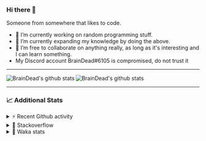 ### Hi there 👋

Someone from somewhere that likes to code.

- 🔭 I’m currently working on random programming stuff.
- 🌱 I’m currently expanding my knowledge by doing the above.
- 👯 I’m free to collaborate on anything really, as long as it's interesting and I can learn something.
- My Discord account BrainDead#6105 is compromised, do not trust it
<hr>


<img alt="BrainDead's github stats" align="left" src="https://github-readme-stats.vercel.app/api?username=albertopoljak&count_private=true&show_icons=true&theme=radical&hide_border=true"/>
<img alt="BrainDead's github stats" align="left" src="https://github-readme-stats.vercel.app/api/top-langs/?username=albertopoljak&layout=compact&theme=radical&hide_border=true&card_width=250"/>
<br clear="left"/>

<hr>

### 📈 Additional Stats

<details>
  <summary>⚡ Recent Github activity</summary>
  <br/>

  <!--START_SECTION:activity-->
1. 🗣 Commented on [#30](https://github.com/albertopoljak/Licensy/issues/30) in [albertopoljak/Licensy](https://github.com/albertopoljak/Licensy)
2. ❗️ Opened issue [#30](https://github.com/albertopoljak/Licensy/issues/30) in [albertopoljak/Licensy](https://github.com/albertopoljak/Licensy)
3. 🗣 Commented on [#25](https://github.com/albertopoljak/Licensy/issues/25) in [albertopoljak/Licensy](https://github.com/albertopoljak/Licensy)
4. ❗️ Closed issue [#27](https://github.com/albertopoljak/Licensy/issues/27) in [albertopoljak/Licensy](https://github.com/albertopoljak/Licensy)
5. 🎉 Merged PR [#24](https://github.com/albertopoljak/Licensy/pull/24) in [albertopoljak/Licensy](https://github.com/albertopoljak/Licensy)
  <!--END_SECTION:activity-->
</details>

<details>
  <summary>👀 Stackoverflow</summary>

  [![Omid Nikrah StackOverflow](https://github-readme-stackoverflow.vercel.app/?userID=11311072&theme=dark)](https://stackoverflow.com/users/11311072/braindead)

</details>

<details>
  <summary>🤖 Waka stats</summary>
  <br/>

  <!--START_SECTION:waka-->
![Profile Views](http://img.shields.io/badge/Profile%20Views-6-blue)

![Lines of code](https://img.shields.io/badge/From%20Hello%20World%20I%27ve%20Written-259264%20lines%20of%20code-blue)

**🐱 My Github Data** 

> 🏆 676 Contributions in the Year 2021
 > 
> 📦 148.8 kB Used in Github's Storage 
 > 
> 💼 Opted to Hire
 > 
> 📜 33 Public Repositories 
 > 
> 🔑 8 Private Repositories  
 > 
**I'm an Early 🐤** 

```text
🌞 Morning    135 commits    ████░░░░░░░░░░░░░░░░░░░░░   18.65% 
🌆 Daytime    281 commits    █████████░░░░░░░░░░░░░░░░   38.81% 
🌃 Evening    210 commits    ███████░░░░░░░░░░░░░░░░░░   29.01% 
🌙 Night      98 commits     ███░░░░░░░░░░░░░░░░░░░░░░   13.54%

```
📅 **I'm Most Productive on Wednesday** 

```text
Monday       104 commits    ███░░░░░░░░░░░░░░░░░░░░░░   14.36% 
Tuesday      141 commits    ████░░░░░░░░░░░░░░░░░░░░░   19.48% 
Wednesday    144 commits    █████░░░░░░░░░░░░░░░░░░░░   19.89% 
Thursday     128 commits    ████░░░░░░░░░░░░░░░░░░░░░   17.68% 
Friday       72 commits     ██░░░░░░░░░░░░░░░░░░░░░░░   9.94% 
Saturday     59 commits     ██░░░░░░░░░░░░░░░░░░░░░░░   8.15% 
Sunday       76 commits     ██░░░░░░░░░░░░░░░░░░░░░░░   10.5%

```


📊 **This Week I Spent My Time On** 

```text
💬 Programming Languages: 
Python                   18 hrs 9 mins       ███████████████░░░░░░░░░░   62.99% 
XML                      5 hrs 36 mins       ████░░░░░░░░░░░░░░░░░░░░░   19.47% 
JavaScript               3 hrs 31 mins       ███░░░░░░░░░░░░░░░░░░░░░░   12.25% 
Other                    1 hr 25 mins        █░░░░░░░░░░░░░░░░░░░░░░░░   4.93% 
CSV                      5 mins              ░░░░░░░░░░░░░░░░░░░░░░░░░   0.33%

🐱‍💻 Projects: 
odoo_14_fresh            28 hrs 45 mins      █████████████████████████   99.75% 
culjak                   4 mins              ░░░░░░░░░░░░░░░░░░░░░░░░░   0.24% 
glovia_custom_addons     0 secs              ░░░░░░░░░░░░░░░░░░░░░░░░░   0.0%

💻 Operating System: 
Linux                    28 hrs 49 mins      █████████████████████████   100.0%

```

**I Mostly Code in Python** 

```text
Python                   28 repos            ███████████████████░░░░░░   77.78% 
Java                     4 repos             ██░░░░░░░░░░░░░░░░░░░░░░░   11.11% 
HTML                     2 repos             █░░░░░░░░░░░░░░░░░░░░░░░░   5.56% 
TypeScript               1 repo              ░░░░░░░░░░░░░░░░░░░░░░░░░   2.78% 
JavaScript               1 repo              ░░░░░░░░░░░░░░░░░░░░░░░░░   2.78%

```



 Last Updated on 15/11/2021
<!--END_SECTION:waka-->
</details>
